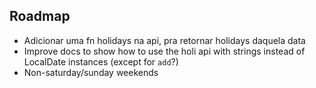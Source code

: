  ## Roadmap

* Adicionar uma fn holidays na api, pra retornar holidays daquela data 
* Improve docs to show how to use the holi api with strings instead of LocalDate instances (except for `add`?)
* Non-saturday/sunday weekends
